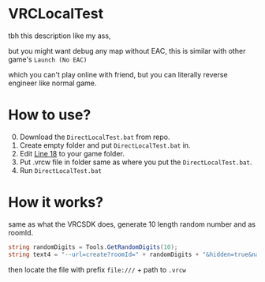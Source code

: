 # VRCLocalTest
tbh this description like my ass, 

but you might want debug any map without EAC, this is similar with other game's `Launch (No EAC) `

which you can't play online with friend, but you can literally reverse engineer like normal game.

# How to use?
0. Download the `DirectLocalTest.bat` from repo.
1. Create empty folder and put `DirectLocalTest.bat` in.
2. Edit [Line 18](https://github.com/extremeblackliu/VRCLocalTest/blob/main/DirectLocalTest.bat#L18) to your game folder.
3. Put .vrcw file in folder same as where you put the `DirectLocalTest.bat`.
4. Run `DirectLocalTest.bat`

# How it works?
same as what the VRCSDK does, generate 10 length random number and as roomId.
```cs
string randomDigits = Tools.GetRandomDigits(10);
string text4 = "--url=create?roomId=" + randomDigits + "&hidden=true&name=BuildAndRun&url=file:///" + text;
```
then locate the file with prefix `file:///` + path to `.vrcw`
